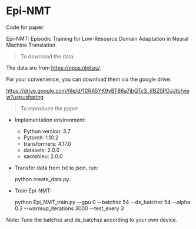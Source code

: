 # Epi-NMT
Code for paper:

Epi-NMT: Episodic Training for Low-Resource Domain Adaptation in Neural Machine Translation

> To download the data

The data are from https://opus.nlpl.eu/. 

For your convenience, you can download them via the google drive: 

https://drive.google.com/file/d/1CRA5YK9vBT86a7jbQTc3_jfBZ0PDJJtb/view?usp=sharing

> To reproduce the paper

  - Implementation environment: 
    - Python version: 3.7
    - Pytorch: 1.10.2
    - transformers: 4.17.0
    - datasets: 2.0.0
    - sacrebleu: 2.0.0

  - Transfer data from txt to json, run:
  
      python create_data.py 
      
  - Train Epi-NMT:
  
      python Epi_NMT_train.py --gpu 0 --batchsz 54 --ds_batchsz 54 --alpha 0.3 --warmup_iterations 3000 --test_every 3
      
  Note: Tune the batchsz and ds_batchsz according to your own device.
    
